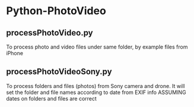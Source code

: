 # Python-PhotoVideo

## processPhotoVideo.py
To process photo and video files under same folder, by example files from iPhone

## processPhotoVideoSony.py
To process folders and files (photos) from Sony camera and drone.
It will set the folder and file names according to date from EXIF info
ASSUMING dates on folders and files are correct
